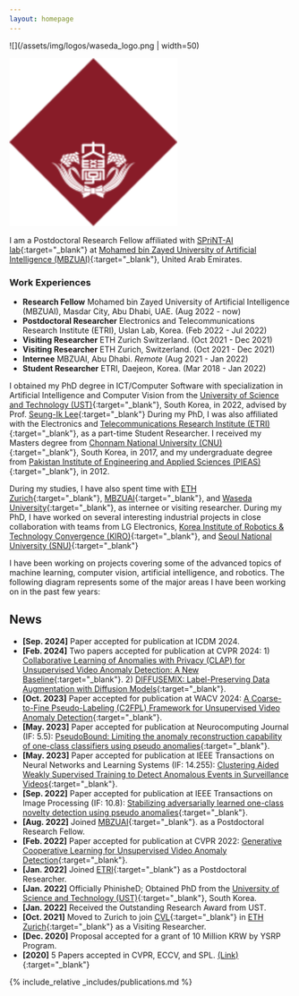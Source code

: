 ```yaml
---
layout: homepage
---
```



![](/assets/img/logos/waseda_logo.png | width=50)



<img src="/assets/img/logos/waseda_logo.png" width="300">



I am a Postdoctoral Research Fellow affiliated with [SPriNT-AI lab](https://www.sprintai.org/){:target="_blank"} at [Mohamed bin Zayed University of Artificial Intelligence (MBZUAI)](https://mbzuai.ac.ae/){:target="_blank"}, United Arab Emirates. 

### Work Experiences

- **Research Fellow** Mohamed bin Zayed University of Artificial Intelligence (MBZUAI), Masdar City, Abu Dhabi, UAE. (Aug 2022 - now)
- **Postdoctoral Researcher** Electronics and Telecommunications Research Institute (ETRI), Uslan Lab, Korea. (Feb 2022 - Jul 2022)
- **Visiting Researcher** ETH Zurich Switzerland. (Oct 2021 - Dec 2021)
- **Visiting Researcher** ETH Zurich, Switzerland. (Oct 2021 - Dec 2021)
- **Internee** MBZUAI, Abu Dhabi. *Remote*  (Aug 2021 - Jan 2022)
- **Student Researcher** ETRI, Daejeon, Korea. (Mar 2018 - Jan 2022)

I obtained my PhD degree in ICT/Computer Software with specialization in Artificial Intelligence and Computer Vision from the [University of Science and Technology (UST)](www.ust.ac.kr/){:target="_blank"}, South Korea, in 2022, advised by Prof. [Seung-Ik Lee](https://sites.google.com/view/cvml-ust/professor?authuser=0/){:target="_blank"}  During my PhD, I was also affiliated with the Electronics and [Telecommunications Research Institute (ETRI)](www.etri.re.kr/){:target="_blank"}, as a part-time Student Researcher. I received my Masters degree from [Chonnam National University (CNU)](www.jnu.ac.kr/){:target="_blank"}, South Korea, in 2017, and my undergraduate degree from [Pakistan Institute of Engineering and Applied Sciences (PIEAS)](www.pieas.edu.pk/){:target="_blank"}, in 2012.

During my studies, I have also spent time with [ETH Zurich](https://ethz.ch/en.html/){:target="_blank"}, [MBZUAI](https://mbzuai.ac.ae/){:target="_blank"}, and [Waseda University](https://www.waseda.jp/top/en/){:target="_blank"}, as internee or visiting researcher. During my PhD, I have worked on several interesting industrial projects in close collaboration with teams from LG Electronics, [Korea Institute of Robotics & Technology Convergence (KIRO)](https://www.kiro.re.kr/eng/default.asp/){:target="_blank"}, and [Seoul National University (SNU)]( https://en.snu.ac.kr/index.html){:target="_blank"}

I have been working on projects covering some of the advanced topics of machine learning, computer vision, artificial intelligence, and robotics. The following diagram represents some of the major areas I have been working on in the past few years:




## News
- **[Sep. 2024]** Paper accepted for publication at ICDM 2024. 
- **[Feb. 2024]** Two papers accepted for publication at CVPR 2024: 1) [Collaborative Learning of Anomalies with Privacy (CLAP) for Unsupervised Video Anomaly Detection: A New Baseline](https://openaccess.thecvf.com/content/CVPR2024/papers/Al-lahham_Collaborative_Learning_of_Anomalies_with_Privacy_CLAP_for_Unsupervised_Video_CVPR_2024_paper.pdf){:target="_blank"}. 2) [DIFFUSEMIX: Label-Preserving Data Augmentation with Diffusion Models]( https://openaccess.thecvf.com/content/CVPR2024/papers/Islam_DiffuseMix_Label-Preserving_Data_Augmentation_with_Diffusion_Models_CVPR_2024_paper.pdf){:target="_blank"}.
- **[Oct. 2023]** Paper accepted for publication at WACV 2024: [A Coarse-to-Fine Pseudo-Labeling (C2FPL) Framework for Unsupervised Video Anomaly Detection](https://arxiv.org/abs/2310.17650){:target="_blank"}.
- **[May. 2023]** Paper accepted for publication at Neurocomputing Journal (IF: 5.5): [PseudoBound: Limiting the anomaly reconstruction capability of one-class classifiers using pseudo anomalies](https://arxiv.org/abs/2303.10704/){:target="_blank"}.
- **[May. 2023]** Paper accepted for publication at IEEE Transactions on Neural Networks and Learning Systems (IF: 14.255): [Clustering Aided Weakly Supervised Training to Detect Anomalous Events in Surveillance Videos](https://ieeexplore.ieee.org/document/10136845/){:target="_blank"}.
- **[Sep. 2022]** Paper accepted for publication at IEEE Transactions on Image Processing (IF: 10.8): [Stabilizing adversarially learned one-class novelty detection using pseudo anomalies](https://arxiv.org/pdf/2203.13716/){:target="_blank"}.
- **[Aug. 2022]** Joined [MBZUAI](https://mbzuai.ac.ae/){:target="_blank"}. as a Postdoctoral Research Fellow. 
- **[Feb. 2022]** Paper accepted for publication at CVPR 2022: [Generative Cooperative Learning for Unsupervised Video Anomaly Detection](https://openaccess.thecvf.com/content/CVPR2022/papers/Zaheer_Generative_Cooperative_Learning_for_Unsupervised_Video_Anomaly_Detection_CVPR_2022_paper.pdf){:target="_blank"}.
- **[Jan. 2022]** Joined [ETRI](www.etri.re.kr){:target="_blank"} as a Postdoctoral Researcher.
- **[Jan. 2022]** Officially PhinisheD; Obtained PhD from the [University of Science and Technology (UST)](www.ust.ac.kr/){:target="_blank"}, South Korea. 
- **[Jan. 2022]** Received the Outstanding Research Award from UST.
- **[Oct. 2021]** Moved to Zurich to join [CVL](https://vision.ee.ethz.ch/){:target="_blank"} in [ETH Zurich](https://ethz.ch/){:target="_blank"} as a Visiting Researcher.
- **[Dec. 2020]** Proposal accepted for a grant of 10 Million KRW by YSRP Program.
- **[2020]** 5 Papers accepted in CVPR, ECCV, and SPL. [(Link)](https://scholar.google.com/citations?hl=en&user=nFxWrXEAAAAJ&view_op=list_works/){:target="_blank"}



{% include_relative _includes/publications.md %}

<!-- {% include_relative _includes/services.md %} -->
